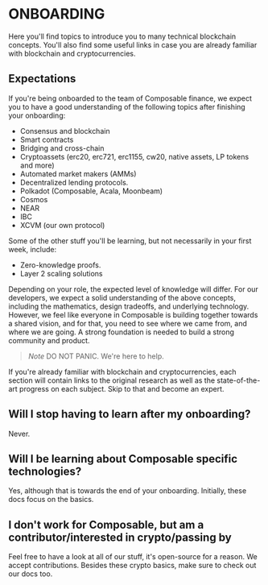 # ONBOARDING

Here you'll find topics to introduce you to many technical blockchain concepts. You'll also find some useful links in case you are already familiar with blockchain and cryptocurrencies.

## Expectations

If you're being onboarded to the team of Composable finance, 
we expect you to have a good understanding of the following topics after finishing your onboarding:

- Consensus and blockchain
- Smart contracts
- Bridging and cross-chain
- Cryptoassets (erc20, erc721, erc1155, cw20, native assets, LP tokens and more)
- Automated market makers (AMMs)
- Decentralized lending protocols.
- Polkadot (Composable, Acala, Moonbeam)
- Cosmos
- NEAR
- IBC
- XCVM (our own protocol)

Some of the other stuff you'll be learning, but not necessarily in your first week, include:

- Zero-knowledge proofs.
- Layer 2 scaling solutions

Depending on your role, the expected level of knowledge will differ. For our developers, we expect a solid understanding of the above concepts, including the mathematics, design tradeoffs, and underlying technology. However, we feel like everyone in Composable is building together towards a shared vision, and for that, you need to see where we came from, and where we are going. A strong foundation is needed to build a strong community and product.

> *Note*
> DO NOT PANIC. We're here to help.

If you're already familiar with blockchain and cryptocurrencies, each section will contain links to the original research as well as the state-of-the-art progress on each subject. Skip to that and become an expert. 

## Will I stop having to learn after my onboarding?

Never.

## Will I be learning about Composable specific technologies?

Yes, although that is towards the end of your onboarding. Initially, these docs focus on the basics.

## I don't work for Composable, but am a contributor/interested in crypto/passing by

Feel free to have a look at all of our stuff, it's open-source for a reason. We accept contributions. Besides these crypto basics, make sure to check out our docs too.